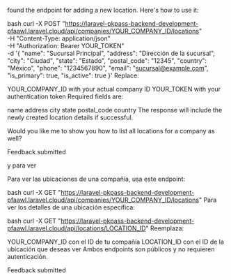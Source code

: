  found the endpoint for adding a new location. Here's how to use it:

bash
curl -X POST "https://laravel-pkpass-backend-development-pfaawl.laravel.cloud/api/companies/YOUR_COMPANY_ID/locations" \
  -H "Content-Type: application/json" \
  -H "Authorization: Bearer YOUR_TOKEN" \
  -d '{
    "name": "Sucursal Principal",
    "address": "Dirección de la sucursal",
    "city": "Ciudad",
    "state": "Estado",
    "postal_code": "12345",
    "country": "México",
    "phone": "1234567890",
    "email": "sucursal@example.com",
    "is_primary": true,
    "is_active": true
  }'
Replace:

YOUR_COMPANY_ID with your actual company ID
YOUR_TOKEN with your authentication token
Required fields are:

name
address
city
state
postal_code
country
The response will include the newly created location details if successful.

Would you like me to show you how to list all locations for a company as well?

Feedback submitted

y para ver

Para ver las ubicaciones de una compañía, usa este endpoint:

bash
curl -X GET "https://laravel-pkpass-backend-development-pfaawl.laravel.cloud/api/companies/YOUR_COMPANY_ID/locations"
Para ver los detalles de una ubicación específica:

bash
curl -X GET "https://laravel-pkpass-backend-development-pfaawl.laravel.cloud/api/locations/LOCATION_ID"
Reemplaza:

YOUR_COMPANY_ID con el ID de tu compañía
LOCATION_ID con el ID de la ubicación que deseas ver
Ambos endpoints son públicos y no requieren autenticación.

Feedback submitted
